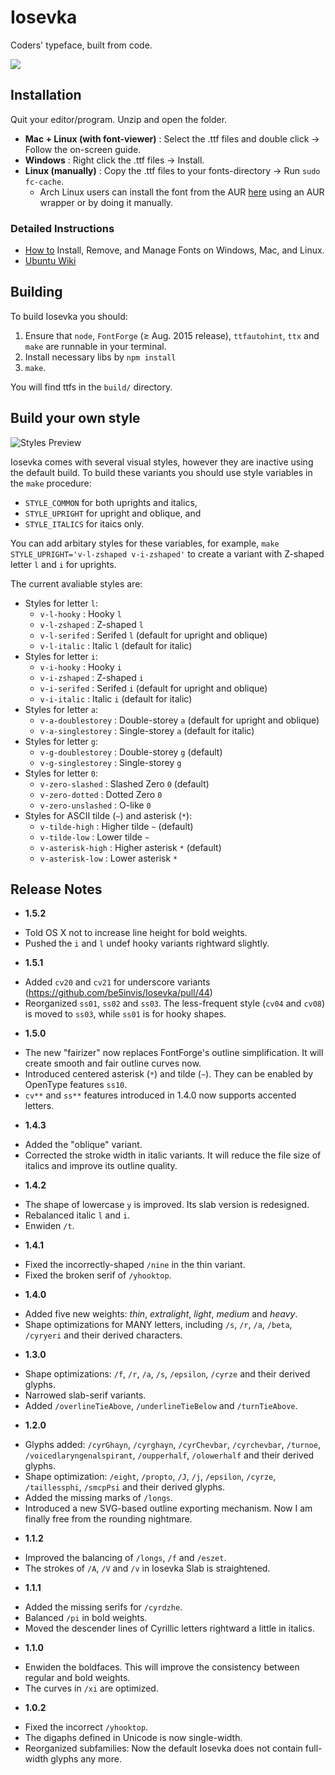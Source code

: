 # Iosevka

Coders' typeface, built from code.

![](https://raw.githubusercontent.com/be5invis/Iosevka/master/images/weights.png)

## Installation

Quit your editor/program. Unzip and open the folder.

 * **Mac + Linux (with font-viewer)** : Select the .ttf files and double click → Follow the on-screen guide.
 * **Windows** : Right click the .ttf files → Install.
 * **Linux (manually)** : Copy the .ttf files to your fonts-directory → Run `sudo fc-cache`.
    - Arch Linux users can install the font from the AUR [here](https://aur.archlinux.org/packages/ttf-iosevka) using an AUR wrapper or by doing it manually.

### Detailed Instructions
 * [How to](http://www.howtogeek.com/192980/how-to-install-remove-and-manage-fonts-on-windows-mac-and-linux/) Install, Remove, and Manage Fonts on Windows, Mac, and Linux.
 * [Ubuntu Wiki](https://wiki.ubuntu.com/Fonts#Manually)

## Building

To build Iosevka you should:

1. Ensure that `node`, `FontForge` (≥ Aug. 2015 release), `ttfautohint`, `ttx` and `make` are runnable in your terminal.
2. Install necessary libs by `npm install`
3. `make`.

You will find ttfs in the `build/` directory.

## Build your own style

![Styles Preview](https://raw.githubusercontent.com/be5invis/Iosevka/master/images/variants.png)

Iosevka comes with several visual styles, however they are inactive using the default build. To build these variants you should use style variables in the `make` procedure:

* `STYLE_COMMON` for both uprights and italics,
* `STYLE_UPRIGHT` for upright and oblique, and
* `STYLE_ITALICS` for itaics only.

You can add arbitary styles for these variables, for example, `make STYLE_UPRIGHT='v-l-zshaped v-i-zshaped'` to create a variant with Z-shaped letter `l` and `i` for uprights.

The current avaliable styles are:

* Styles for letter `l`:
	* `v-l-hooky` : Hooky `l`
	* `v-l-zshaped` : Z-shaped `l`
	* `v-l-serifed` : Serifed `l` (default for upright and oblique)
	* `v-l-italic` : Italic `l` (default for italic)
* Styles for letter `i`:
	* `v-i-hooky` : Hooky `i`
	* `v-i-zshaped` : Z-shaped `i`
	* `v-i-serifed` : Serifed `i` (default for upright and oblique)
	* `v-i-italic` : Italic `i` (default for italic)
* Styles for letter `a`:
	* `v-a-doublestorey` : Double-storey `a` (default for upright and oblique)
	* `v-a-singlestorey` : Single-storey `a` (default for italic)
* Styles for letter `g`:
	* `v-g-doublestorey` : Double-storey `g` (default)
	* `v-g-singlestorey` : Single-storey `g`
* Styles for letter `0`:
	* `v-zero-slashed` : Slashed Zero `0` (default)
	* `v-zero-dotted` : Dotted Zero `0`
	* `v-zero-unslashed` : O-like `0`
* Styles for ASCII tilde (`~`) and asterisk (`*`):
	* `v-tilde-high` : Higher tilde `~` (default)
	* `v-tilde-low` : Lower tilde `~`
	* `v-asterisk-high` : Higher asterisk `*` (default)
	* `v-asterisk-low` : Lower asterisk `*`

## Release Notes
* **1.5.2**
 - Told OS X not to increase line height for bold weights.
 - Pushed the `i` and `l` undef hooky variants rightward slightly.
* **1.5.1**
 - Added `cv20` and `cv21` for underscore variants (https://github.com/be5invis/Iosevka/pull/44)
 - Reorganized `ss01`, `ss02` and `ss03`. The less-frequent style (`cv04` and `cv08`) is moved to `ss03`, while `ss01` is for hooky shapes.
* **1.5.0**
 - The new "fairizer" now replaces FontForge's outline simplification. It will create smooth and fair outline curves now.
 - Introduced centered asterisk (`*`) and tilde (`~`). They can be enabled by OpenType features `ss10`.
 - `cv**` and `ss**` features introduced in 1.4.0 now supports accented letters.
* **1.4.3**
 - Added the "oblique" variant.
 - Corrected the stroke width in italic variants. It will reduce the file size of italics and improve its outline quality.
* **1.4.2**
 - The shape of lowercase `y` is improved. Its slab version is redesigned.
 - Rebalanced italic `l` and `i`.
 - Enwiden `/t`.
* **1.4.1**
 - Fixed the incorrectly-shaped `/nine` in the thin variant.
 - Fixed the broken serif of `/yhooktop`.
* **1.4.0**
 - Added five new weights: *thin*, *extralight*, *light*, *medium* and *heavy*.
 - Shape optimizations for MANY letters, including `/s`, `/r`, `/a`, `/beta`, `/cyryeri` and their derived characters.
* **1.3.0**
 - Shape optimizations: `/f`, `/r`, `/a`, `/s`, `/epsilon`, `/cyrze` and their derived glyphs.
 - Narrowed slab-serif variants.
 - Added `/overlineTieAbove`, `/underlineTieBelow` and `/turnTieAbove`.
* **1.2.0**
 - Glyphs added: `/cyrGhayn`, `/cyrghayn`, `/cyrChevbar`, `/cyrchevbar`, `/turnoe`, `/voicedlaryngenalspirant`, `/oupperhalf`, `/olowerhalf` and their derived glyphs.
 - Shape optimization: `/eight`, `/propto`, `/J`, `/j`, `/epsilon`, `/cyrze`, `/taillessphi`, `/smcpPsi` and their derived glyphs.
 - Added the missing marks of `/longs`.
 - Introduced a new SVG-based outline exporting mechanism. Now I am finally free from the rounding nightmare.
* **1.1.2**
 - Improved the balancing of `/longs`, `/f` and `/eszet`.
 - The strokes of `/A`, `/V` and `/v` in Iosevka Slab is straightened.
* **1.1.1**
 - Added the missing serifs for `/cyrdzhe`.
 - Balanced `/pi` in bold weights.
 - Moved the descender lines of Cyrillic letters rightward a little in italics.
* **1.1.0**
 - Enwiden the boldfaces. This will improve the consistency between regular and bold weights.
 - The curves in `/xi` are optimized.
* **1.0.2**
 - Fixed the incorrect `/yhooktop`.
 - The digaphs defined in Unicode is now single-width.
 - Reorganized subfamilies: Now the default Iosevka does not contain full-width glyphs any more.
